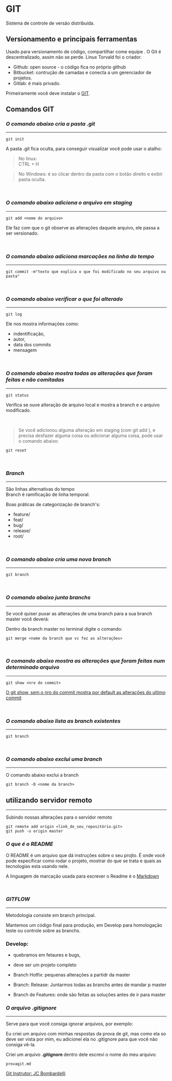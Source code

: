 # GIT
Sistema de controle de versão distribuída.

## **Versionamento e principais ferramentas**

Usado para versionamento de código, compartilhar come equipe .
O Git é descentralizado, assim não se perde.
Linux Torvald foi o criador.

- Github: open source - o código fica no próprio github
- Bitbucket: contrução de camadas e conecta a um gerenciador de projetos.
- Gitlab: é mais privado.

Primeiramente você deve instalar o [GIT](https://git-scm.com/downloads).

## **Comandos GIT**

### ***O comando abaixo cria a pasta .git***
<hr>

```
git init
```

A pasta .git fica oculta, para conseguir visualizar você pode usar o atalho:<br>
>No linux:  
> CTRL + H <br>

>No Windows: é so clicar dentro da pasta com o botão direito e exibir pasta oculta. 

<br>

### ***O comando abaixo adiciona o arquivo em staging***
<hr>

```
git add <nome do arquivo>
```
Ele faz com que o git observe as alterações daquele arquivo, ele passa a ser versionado.

<br>

### ***O comando abaixo adiciona marcações na linha do tempo***
<hr>

```
git commit -m"texto que explica o que foi modificado no seu arquivo ou pasta"
```
<br>

### ***O comando abaixo verificar o que foi alterado***
<hr>

```
git log
```

Ele nos mostra informações como: 
- indentificação,
- autor,
- data dos commits
- mensagem

<br>

### ***O comando abaixo mostra todas as alterações que foram feitas e não comitadas***
<hr>

```
git status
```

Verifica se ouve alteração de arquivo local e 
mostra a branch e o arquivo modificado.

<br>

>Se você adicionou alguma alteração em staging (com git add ), e precisa desfazer alguma coisa ou adicionar alguma coisa, pode usar o comando abaixo:

```
git reset
```
<br>

### ***Branch***
<hr>

São linhas alternativas do tempo <br>
Branch é ramificação de linha temporal.

Boas práticas de categorização de branch's:
- feature/
- feat/
- bug/
- release/
- root/

<br>

### ***O comando abaixo cria uma nova branch***
<hr>

```
git branch
```
<br>


### ***O comando abaixo junta branchs***
<hr>


Se você quiser puxar as alterações de uma branch para a sua branch master você deverá: <br>

Dentro da branch master no terminal digite o comando:
  
```
git merge <nome da branch que vc fez as alterações>
```
<br>

### ***O comando abaixo mostra as alterações que foram feitas num determinado arquivo***
<hr>

```
git show <nro do commit>
```
<u>O git show, sem o nro do commit mostra por default as alterações do ultimo commit</u>

<br>

### ***O comando abaixo lista as branch existentes***
<hr>

```
git branch
```
<br>

### ***O comando abaixo exclui uma branch***
<hr>

O comando abaixo exclui a branch
```
git branch -D <nome da branch>
```

## utilizando servidor remoto
<hr>

Subindo nossas alterações para o servidor remoto

```
git remote add origin <link_do_seu_repositório.git>
git push -u origin master
```

### ***O que é o README***

O README é um arquivo que dá instruções sobre o seu projto.
É onde você pode especificar como rodar o projeto, mostrar do que se trata e quais as tecnologias esta usando nele.

A linguagem de marcação usada para escrever o Readme é o [Markdown](https://www.markdownguide.org/basic-syntax/)

<br>

### ***GITFLOW***
<hr>

Metodologia consiste em branch principal.

Mantemos um código final para produção, em Develop para homologação teste ou controle sobre as branchs.


### **Develop:**
- quebramos em fetaures e bugs,
- deve ser um projeto completo

- Branch Hotfix: pequenas alterações a partidr da master

- Branch: Release: Juntarmos todas as branchs antes de mandar p master

- Branch de Features: onde são feitas as soluções antes de ir para master


### ***O arquivo .gitignore***
<hr>

Serve para que você consiga ignorar arquivos, por exemplo:

Eu criei um arquivo com minhas respostas da prova de git, mas como ela so deve ser vista por mim, eu adicionei ela no .gitignore para que você não consiga vê-la.

Criei um arquivo <b> .gitignore </b>
dentro dele escrevi o nome do meu arquivo:

```
provagit.md
```

[Git Instrutor: JC Bombardelli](github.com/jcbombardelli)

